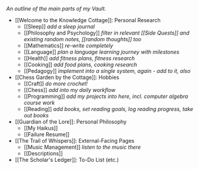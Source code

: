 *An outline of the main parts of my Vault.*

- [[Welcome to the Knowledge Cottage]]: Personal Research
	- [[Sleep]] *add a sleep journal*
	- [[Philosophy and Psychology]] *filter in relevant [[Side Quests]] and existing random notes, [[random thoughts]] too*
	- [[Mathematics]] *re-write completely*
	- [[Language]] *plan a language learning journey with milestones*
	- [[Health]] *add fitness plans, fitness research*
	- [[Cooking]] *add food plans, cooking research*
	- [[Pedagogy]] *implement into a single system, again - add to it, also*
- [[Chess Garden by the Cottage]]: Hobbies
	- [[Craft]] *do more crochet!*
	- [[Chess]] *add into my daily workflow*
	- [[Programming]] *add my projects into here, incl. computer algebra course work*
	- [[Reading]] *add books, set reading goals, log reading progress, take out books*
- [[Guardian of the Lore]]: Personal Philosophy
	- [[My Haikus]]
	- [[Failure Resume]]
- [[The Trail of Whispers]]: External-Facing Pages
	- [[Music Management]] *listen to the music there*
	- [[Descriptions]]
- [[The Scholar's Ledger]]: To-Do List (etc.)